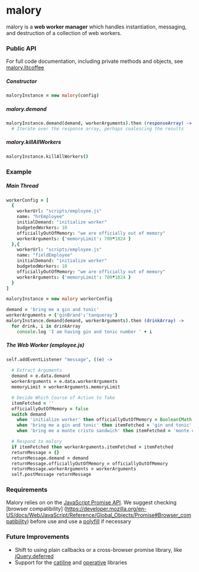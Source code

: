 malory
======
malory is a __web worker manager__ which handles instantiation, messaging, and destruction of a collection of web workers.

### Public API

For full code documentation, including private methods and objects, see [malory.litcoffee](lib/malory.litcoffee)

##### Constructor
```coffee
maloryInstance = new malory(config)
```

##### malory.demand
```coffee
maloryInstance.demand(demand, workerArguments).then (responseArray) ->
  # Iterate over the response array, perhaps coalescing the results
```

##### malory.killAllWorkers
```coffee
maloryInstance.killAllWorkers()
```


### Example

##### Main Thread

```coffee
workerConfig = [
  {
    workerUrl: "scripts/employee.js"
    name: "hrEmployee"
    initialDemand: "initialize worker"
    budgetedWorkers: 10
    officiallyOutOfMemory: "we are officially out of memory"
    workerArguments: {'memoryLimit': 700*1024 }
  },{
    workerUrl: "scripts/employee.js"
    name: "fieldEmployee"
    initialDemand: "initialize worker"
    budgetedWorkers: 10
    officiallyOutOfMemory: "we are officially out of memory"
    workerArguments: {'memoryLimit': 700*1024 }
  }
]

maloryInstance = new malory workerConfig

demand = 'bring me a gin and tonic'
workerArguments = {'ginBrand':'tanqueray'}
maloryInstance.demand(demand, workerArguments).then (drinkArray) ->
  for drink, i in drinkArray
    console.log 'I am having gin and tonic number ' + i
```

##### The Web Worker (employee.js)

```coffee
self.addEventListener "message", ((e) ->
  
  # Extract Arguments
  demand = e.data.demand
  workerArguments = e.data.workerArguments
  memoryLimit = workerArguments.memoryLimit

  # Decide Which Course of Action to Take
  itemFetched = ''
  officiallyOutOfMemory = false
  switch demand
    when 'initialize worker' then officiallyOutOfMemory = Boolean(Math.round(Math.random()))
    when 'bring me a gin and tonic' then itemFetched = 'gin and tonic'
    when 'bring me a monte cristo sandwich' then itemFetched = 'monte cristo'

  # Respond to malory
  if itemFetched then workerArguments.itemFetched = itemFetched
  returnMessage = {}
  returnMessage.demand = demand
  returnMessage.officiallyOutOfMemory = officiallyOutOfMemory
  returnMessage.workerArguments = workerArguments
  self.postMessage returnMessage


```

### Requirements
Malory relies on on the [JavaScript Promise API](https://developer.mozilla.org/en-US/docs/Web/JavaScript/Reference/Global_Objects/Promise).  We suggest checking [browser compatibility]
(https://developer.mozilla.org/en-US/docs/Web/JavaScript/Reference/Global_Objects/Promise#Browser_compatibility) before use and use a [polyfill](https://github.com/slightlyoff/Promises) if necessary

### Future Improvements
* Shift to using plain callbacks or a cross-browser promise library, like [jQuery.deferred](http://api.jquery.com/category/deferred-object/)
* Support for the [catiline](https://github.com/calvinmetcalf/catiline) and [operative](https://github.com/padolsey/operative) libraries